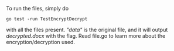 To run the files, simply do 

`go test -run TestEncryptDecrypt` 

with all the files present. *"data"* is the original file, and it will output *decrypted.docx*  with the flag. Read file.go to learn more about the encryption/decryption used.
